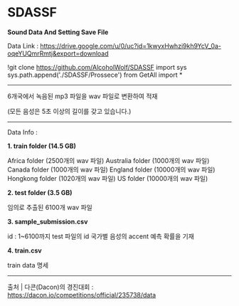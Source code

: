 # SDASSF
**Sound Data And Setting Save File**

Data Link : https://drive.google.com/u/0/uc?id=1kwyxHwhzi9kh9YcV_0a-oqeYUQmrRmtj&export=download

!git clone https://github.com/AlcoholWolf/SDASSF
import sys
sys.path.append('./SDASSF/Prossece')
from GetAll import *

---

6개국에서 녹음된 mp3 파일을 wav 파일로 변환하여 적재

(모든 음성은 5초 이상의 길이를 갖고 있습니다.)

---

Data Info : 

**1. train folder (14.5 GB)**

Africa folder (2500개의 wav 파일)
Australia folder (1000개의 wav 파일)
Canada folder (1000개의 wav 파일)
England folder (10000개의 wav 파일)
Hongkong folder (1020개의 wav 파일)
US folder (10000개의 wav 파일)


**2. test folder (3.5 GB)**

임의로 추출된 6100개 wav 파일


**3. sample_submission.csv**

id : 1~6100까지 test 파일의 id
국가별 음성의 accent 예측 확률을 기재


**4. train.csv**

train data 명세

---

출처 | 다콘(Dacon)의 경진대회 : https://dacon.io/competitions/official/235738/data
